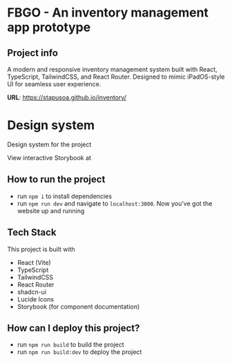 # FBGO - An inventory management app prototype

## Project info

A modern and responsive inventory management system built with React, TypeScript, TailwindCSS, and React Router. Designed to mimic iPadOS-style UI for seamless user experience.

**URL**: https://stapusoa.github.io/inventory/

# Design system

Design system for the project

View interactive Storybook at 

## How to run the project

- run `npm i` to install dependencies
- run `npm run dev` and navigate to `localhost:3000`. Now you've got the website up and running

## Tech Stack

This project is built with

- React (Vite)
- TypeScript
- TailwindCSS
- React Router
- shadcn-ui
- Lucide Icons
- Storybook (for component documentation)

## How can I deploy this project?

- run `npm run build` to build the project
- run `npm run build:dev` to deploy the project

